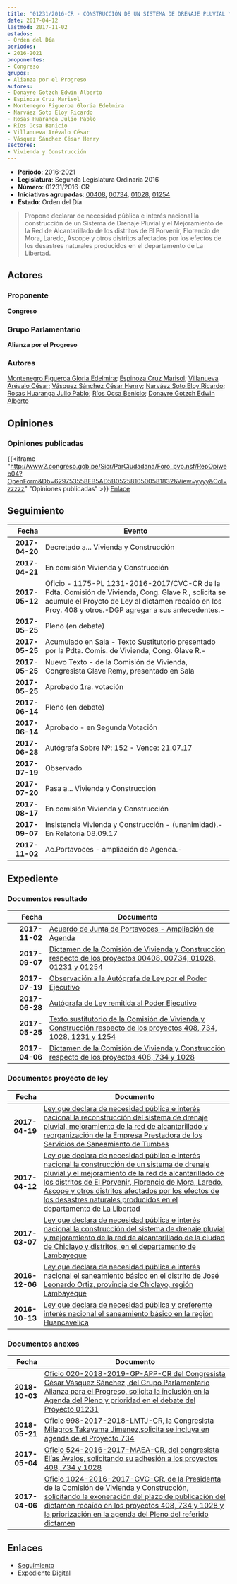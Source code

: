 ```yaml
---
title: "01231/2016-CR - CONSTRUCCIÓN DE UN SISTEMA DE DRENAJE PLUVIAL Y EL MEJORAMIENTO DE LA RED DE ALCANTARILLADO DE LOS DISTRITOS DE EL PORVENIR, FLORENCIO DE MORA, LAREDO, ASCOPE Y OTROS DISTRITOS AFECTADOS POR LOS EFECTOS DE LOS DESASTRES NATURALES PRODUCIDOS EN EL DEPARTAMENTO DE LA LIBERTAD"
date: 2017-04-12
lastmod: 2017-11-02
estados:
- Orden del Día
periodos:
- 2016-2021
proponentes:
- Congreso
grupos:
- Alianza por el Progreso
autores:
- Donayre Gotzch Edwin Alberto
- Espinoza Cruz Marisol
- Montenegro Figueroa Gloria Edelmira
- Narváez Soto Eloy Ricardo
- Rosas Huaranga Julio Pablo
- Ríos Ocsa Benicio
- Villanueva Arévalo César
- Vásquez Sánchez César Henry
sectores:
- Vivienda y Construcción
---
```

- **Periodo**: 2016-2021
- **Legislatura**: Segunda Legislatura Ordinaria 2016
- **Número**: 01231/2016-CR
- **Iniciativas agrupadas**: [00408](../../00400/00408), [00734](../../00700/00734), [01028](../../01000/01028), [01254](../../01200/01254)
- **Estado**: Orden del Día

> Propone declarar de necesidad pública e interés nacional la construcción de un Sistema de Drenaje Pluvial y el Mejoramiento de la Red de Alcantarillado de los distritos de El Porvenir, Florencio de Mora, Laredo, Ascope y otros distritos afectados por los efectos de los desastres naturales producidos en el departamento de La Libertad.


## Actores

### Proponente

**Congreso**

### Grupo Parlamentario

**Alianza por el Progreso**

### Autores

[Montenegro Figueroa Gloria Edelmira](mailto:mailto:gmontenegrof@congreso.gob.pe); [Espinoza Cruz Marisol](mailto:mailto:mespinozac@congreso.gob.pe); [Villanueva Arévalo César](mailto:mailto:cvillanueva@congreso.gob.pe); [Vásquez Sánchez César Henry](mailto:mailto:cvasquezs@congreso.gob.pe); [Narváez Soto Eloy Ricardo](mailto:mailto:enarvaez@congreso.gob.pe); [Rosas Huaranga Julio Pablo](mailto:mailto:jrosas@congreso.gob.pe); [Ríos Ocsa Benicio](mailto:mailto:brios@congreso.gob.pe); [Donayre Gotzch Edwin Alberto](mailto:mailto:edonayre@congreso.gob.pe)

## Opiniones

### Opiniones publicadas

{{<iframe "http://www2.congreso.gob.pe/Sicr/ParCiudadana/Foro_pvp.nsf/RepOpiweb04?OpenForm&Db=629753558EB5AD5B0525810500581832&View=yyyy&Col=zzzzz" "Opiniones publicadas" >}}
[Enlace](http://www2.congreso.gob.pe/Sicr/ParCiudadana/Foro_pvp.nsf/RepOpiweb04?OpenForm&Db=629753558EB5AD5B0525810500581832&View=yyyy&Col=zzzzz)


## Seguimiento

| Fecha | Evento |
|------:|--------|
| **2017-04-20** | Decretado a... Vivienda y Construcción |
| **2017-04-21** | En comisión Vivienda y Construcción |
| **2017-05-12** | Oficio - 1175-PL 1231-2016-2017/CVC-CR de la Pdta. Comisión de Vivienda, Cong. Glave R., solicita se acumule el Proycto de Ley al dictamen recaído en los Proy. 408 y otros.-DGP agregar a sus antecedentes.- |
| **2017-05-25** | Pleno (en debate) |
| **2017-05-25** | Acumulado en Sala - Texto Sustitutorio presentado por la Pdta. Comis. de Vivienda, Cong. Glave R.- |
| **2017-05-25** | Nuevo Texto - de la Comisión de Vivienda, Congresista Glave Remy, presentado en Sala |
| **2017-05-25** | Aprobado 1ra. votación |
| **2017-06-14** | Pleno (en debate) |
| **2017-06-14** | Aprobado - en Segunda Votación |
| **2017-06-28** | Autógrafa Sobre Nº: 152 - Vence: 21.07.17 |
| **2017-07-19** | Observado |
| **2017-07-20** | Pasa a... Vivienda y Construcción |
| **2017-08-17** | En comisión Vivienda y Construcción |
| **2017-09-07** | Insistencia Vivienda y Construcción - (unanimidad).-En Relatoría 08.09.17 |
| **2017-11-02** | Ac.Portavoces - ampliación de Agenda.- |

## Expediente

### Documentos resultado

| Fecha | Documento |
|------:|-----------|
| **2017-11-02** | [Acuerdo de Junta de Portavoces - Ampliación de Agenda](http://www.leyes.congreso.gob.pe/Documentos/2016_2021/Acuerdos/Junta_Portavoces/AJP0040820171102.pdf) |
| **2017-09-07** | [Dictamen de la Comisión de Vivienda y Construcción respecto de los proyectos 00408, 00734, 01028, 01231 y 01254](http://www.leyes.congreso.gob.pe/Documentos/2016_2021/Dictamenes/Proyectos_de_Ley/00408DC24MAY20170907.pdf) |
| **2017-07-19** | [Observación a la Autógrafa de Ley por el Poder Ejecutivo](http://www.leyes.congreso.gob.pe/Documentos/2016_2021/Observacion_a_la_Autografa/OBAU0040820170719.PDF) |
| **2017-06-28** | [Autógrafa de Ley remitida al Poder Ejecutivo](http://www.leyes.congreso.gob.pe/Documentos/2016_2021/Autografas/Ley_y_de_Resolucion_Legislativa/AU0040820170628.pdf) |
| **2017-05-25** | [Texto sustitutorio de la Comisión de Vivienda y Construcción respecto de los proyectos 408, 734, 1028, 1231 y 1254](http://www.leyes.congreso.gob.pe/Documentos/2016_2021/Texto_Sustitutorio/Proyectos_de_Ley/TS0040820170525.pdf) |
| **2017-04-06** | [Dictamen de la Comisión de Vivienda y Construcción respecto de los proyectos 408, 734 y 1028](http://www.leyes.congreso.gob.pe/Documentos/2016_2021/Dictamenes/Proyectos_de_Ley/00408DC24MAY20170406.pdf) |

### Documentos proyecto de ley

| Fecha | Documento |
|------:|-----------|
| **2017-04-19** | [Ley que declara de necesidad pública e interés nacional la reconstrucción del sistema de drenaje pluvial, mejoramiento de la red de alcantarillado y reorganización de la Empresa Prestadora de los Servicios de Saneamiento de Tumbes](http://www.leyes.congreso.gob.pe/Documentos/2016_2021/Proyectos_de_Ley_y_de_Resoluciones_Legislativas/PL0125420170419.pdf) |
| **2017-04-12** | [Ley que declara de necesidad pública e interés nacional la construcción de un sistema de drenaje pluvial y el mejoramiento de la red de alcantarillado de los distritos de El Porvenir, Florencio de Mora, Laredo, Ascope y otros distritos afectados por los efectos de los desastres naturales producidos en el departamento de La Libertad](http://www.leyes.congreso.gob.pe/Documentos/2016_2021/Proyectos_de_Ley_y_de_Resoluciones_Legislativas/PL0123120170412.pdf) |
| **2017-03-07** | [Ley que declara de necesidad pública e interés nacional la construcción del sistema de drenaje pluvial y mejoramiento de la red de alcantarillado de la ciudad de Chiclayo y distritos, en el departamento de Lambayeque](http://www.leyes.congreso.gob.pe/Documentos/2016_2021/Proyectos_de_Ley_y_de_Resoluciones_Legislativas/PL0102820170307.pdf) |
| **2016-12-06** | [Ley que declara de necesidad pública e interés nacional el saneamiento básico en el distrito de José Leonardo Ortiz, provincia de Chiclayo, región Lambayeque](http://www.leyes.congreso.gob.pe/Documentos/2016_2021/Proyectos_de_Ley_y_de_Resoluciones_Legislativas/PL0073420161206.pdf) |
| **2016-10-13** | [Ley que declara de necesidad pública y preferente interés nacional el saneamiento básico en la región Huancavelica](http://www.leyes.congreso.gob.pe/Documentos/2016_2021/Proyectos_de_Ley_y_de_Resoluciones_Legislativas/PL0040820161013.pdf) |

### Documentos anexos

| Fecha | Documento |
|------:|-----------|
| **2018-10-03** | [Oficio 020-2018-2019-GP-APP-CR del Congresista César Vásquez Sánchez, del Grupo Parlamentario Alianza para el Progreso, solicita la inclusión en la Agenda del Pleno y prioridad en el debate del Proyecto 01231](http://www.leyes.congreso.gob.pe/Documentos/2016_2021/Oficios/Grupos_Parlamentarios/OFICIO-020-2018-2019-GP-APP-CR.pdf) |
| **2018-05-21** | [Oficio 998-2017-2018-LMTJ-CR, la Congresista Milagros Takayama Jimenez,solicita se incluya en agenda de el Proyecto 734](http://www.leyes.congreso.gob.pe/Documentos/2016_2021/Oficios/Congresistas/OFICIO-998-2017-2018-LMTJ-CR-.pdf) |
| **2017-05-04** | [Oficio 524-2016-2017-MAEA-CR, del congresista Elías Ávalos, solicitando su adhesión a los proyectos 408, 734 y 1028](http://www.leyes.congreso.gob.pe/Documentos/2016_2021/Adhesiones/Proyectos_de_Ley/OFICIO-524-2016-2017-MAEA-CR.PDF) |
| **2017-04-06** | [Oficio 1024-2016-2017-CVC-CR, de la Presidenta de la Comisión de Vivienda y Construcción, solicitando la exoneración del plazo de publicación del dictamen recaído en los proyectos 408, 734 y 1028 y la priorización en la agenda del Pleno del referido dictamen](http://www.leyes.congreso.gob.pe/Documentos/2016_2021/Oficios/Comisiones_Ordinarias/OFICIO-1024-2016-2017-CVC-CR.pdf) |

## Enlaces

- [Seguimiento](http://www2.congreso.gob.pe/Sicr/TraDocEstProc/CLProLey2016.nsf/f7fff46988ca05b1052578e100829cc7/b802f24caee503110525810500582dd5?OpenDocument)
- [Expediente Digital](http://www2.congreso.gob.pe/Sicr/TraDocEstProc/Expvirt_2011.nsf/visbusqptramdoc1621/01231?opendocument)

